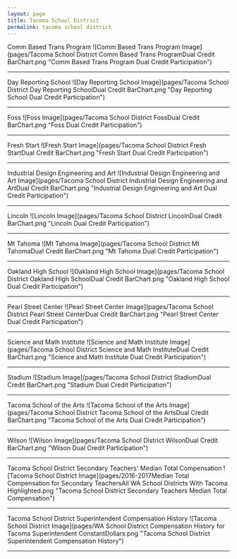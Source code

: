 ```yaml
---
layout: page
title: Tacoma School District
permalink: tacoma school district
---
```



Comm Based Trans Program
![Comm Based Trans Program Image](pages/Tacoma School District Comm Based Trans ProgramDual Credit BarChart.png "Comm Based Trans Program Dual Credit Participation")

___

Day Reporting School
![Day Reporting School Image](pages/Tacoma School District Day Reporting SchoolDual Credit BarChart.png "Day Reporting School Dual Credit Participation")

___

Foss
![Foss Image](pages/Tacoma School District FossDual Credit BarChart.png "Foss Dual Credit Participation")

___

Fresh Start
![Fresh Start Image](pages/Tacoma School District Fresh StartDual Credit BarChart.png "Fresh Start Dual Credit Participation")

___

Industrial Design Engineering and Art
![Industrial Design Engineering and Art Image](pages/Tacoma School District Industrial Design Engineering and ArtDual Credit BarChart.png "Industrial Design Engineering and Art Dual Credit Participation")

___

Lincoln
![Lincoln Image](pages/Tacoma School District LincolnDual Credit BarChart.png "Lincoln Dual Credit Participation")

___

Mt Tahoma
![Mt Tahoma Image](pages/Tacoma School District Mt TahomaDual Credit BarChart.png "Mt Tahoma Dual Credit Participation")

___

Oakland High School
![Oakland High School Image](pages/Tacoma School District Oakland High SchoolDual Credit BarChart.png "Oakland High School Dual Credit Participation")

___

Pearl Street Center
![Pearl Street Center Image](pages/Tacoma School District Pearl Street CenterDual Credit BarChart.png "Pearl Street Center Dual Credit Participation")

___

Science and Math Institute
![Science and Math Institute Image](pages/Tacoma School District Science and Math InstituteDual Credit BarChart.png "Science and Math Institute Dual Credit Participation")

___

Stadium
![Stadium Image](pages/Tacoma School District StadiumDual Credit BarChart.png "Stadium Dual Credit Participation")

___

Tacoma School of the Arts
![Tacoma School of the Arts Image](pages/Tacoma School District Tacoma School of the ArtsDual Credit BarChart.png "Tacoma School of the Arts Dual Credit Participation")

___

Wilson
![Wilson Image](pages/Tacoma School District WilsonDual Credit BarChart.png "Wilson Dual Credit Participation")

___

Tacoma School District Secondary Teachers' Median Total Compensation
![Tacoma School District Image](pages/2016-2017Median Total Compensation for Secondary TeachersAll WA School Districts With Tacoma Highlighted.png "Tacoma School District Secondary Teachers Median Total Compensation")

___

Tacoma School District Superintendent Compensation History
![Tacoma School District Image](pages/WA School District Compensation History for Tacoma Superintendent ConstantDollars.png "Tacoma School District Superintendent Compensation History")

___

